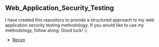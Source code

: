 ## Web_Application_Security_Testing

I have created this repository to provide a structured approach to my web application security testing methodology. If you would like to use my methodology, follow along. Good luck! :)

  * [Recon](https://github.com/SpiderSec101/Web_Application_Security_Testing/tree/main/Recon)
